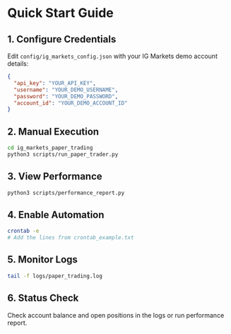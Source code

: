 # Quick Start Guide

## 1. Configure Credentials
Edit `config/ig_markets_config.json` with your IG Markets demo account details:
```json
{
  "api_key": "YOUR_API_KEY",
  "username": "YOUR_DEMO_USERNAME", 
  "password": "YOUR_DEMO_PASSWORD",
  "account_id": "YOUR_DEMO_ACCOUNT_ID"
}
```

## 2. Manual Execution
```bash
cd ig_markets_paper_trading
python3 scripts/run_paper_trader.py
```

## 3. View Performance
```bash
python3 scripts/performance_report.py
```

## 4. Enable Automation
```bash
crontab -e
# Add the lines from crontab_example.txt
```

## 5. Monitor Logs
```bash
tail -f logs/paper_trading.log
```

## 6. Status Check
Check account balance and open positions in the logs or run performance report.
